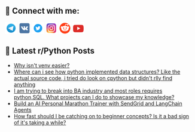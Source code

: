 ## 🔎 Connect with me:
[<img src="https://github.com/bullbesh/bullbesh/blob/main/images/Telegram.png" width="32" height="32" />](https://t.me/bullbesh)
[<img src="https://github.com/bullbesh/bullbesh/blob/main/images/VK.png" width="32" height="32" />](https://vk.com/bullbesh)
[<img src="https://github.com/bullbesh/bullbesh/blob/main/images/Twitter.png" width="32" height="32" />](https://twitter.com/bullbesh1)
[<img src="https://github.com/bullbesh/bullbesh/blob/main/images/Instagram.png" width="32" height="32" />](https://www.instagram.com/bullbesh)
[<img src="https://github.com/bullbesh/bullbesh/blob/main/images/Reddit.png" width="32" height="32" />](https://www.reddit.com/user/bullbesh)
[<img src="https://github.com/bullbesh/bullbesh/blob/main/images/YouTube.png" width="32" height="32" />](https://www.youtube.com/channel/UCtfjRs6uzgq5mfm8S06WTcg)

## 📕 Latest r/Python Posts
<!-- BLOG-POST-LIST:START -->
- [Why isn&#39;t venv easier?](https://www.reddit.com/r/Python/comments/16n328m/why_isnt_venv_easier/)
- [Where can i see how python implemented data structures? Like the actual source code, i tried do look on cpython but didn&#39;t rlly find anything](https://www.reddit.com/r/Python/comments/16n2twm/where_can_i_see_how_python_implemented_data/)
- [I am trying to break into BA industry and most roles requires python,SQL. What projects can I do to showcase my knowledge?](https://www.reddit.com/r/Python/comments/16n2kp2/i_am_trying_to_break_into_ba_industry_and_most/)
- [Build an AI Personal Marathon Trainer with SendGrid and LangChain Agents](https://www.reddit.com/r/Python/comments/16n2h4i/build_an_ai_personal_marathon_trainer_with/)
- [How fast should I be catching on to beginner concepts? Is it a bad sign of it&#39;s taking a while?](https://www.reddit.com/r/Python/comments/16n2byx/how_fast_should_i_be_catching_on_to_beginner/)
<!-- BLOG-POST-LIST:END -->
